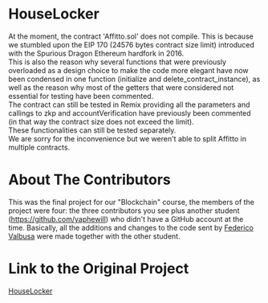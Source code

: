 # HouseLocker
At the moment, the contract 'Affitto.sol' does not compile. This is because we stumbled upon the EIP 170 (24576 bytes contract 
size limit) introduced with the Spurious Dragon Ethereum hardfork in 2016. <br> 
This is also the reason why several functions that were previously overloaded as a design choice to make the code more elegant have 
now been condensed in one function (initialize and delete_contract_instance), as well as the reason why most of the getters that were
considered not essential for testing have been commented. <br>
The contract can still be tested in Remix providing all the parameters and callings to zkp and accountVerification have previously been 
commented (in that way the contract size does not exceed the limit). <br>
These functionalities can still be tested separately. <br>
We are sorry for the inconvenience but we weren't able to split Affitto in multiple contracts.
# About The Contributors
This was the final project for our "Blockchain" course, the members of the project were four: the three contributors you see plus another 
student (https://github.com/yaphewill) who didn't have a GitHub account at the time. Basically, all the additions and changes to the code sent 
by [Federico Valbusa](https://github.com/FedericoValbusa) were made together with the other student.
# Link to the Original Project
[HouseLocker](https://github.com/davipase/HouseLocker)
